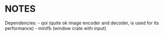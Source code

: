 # NOTES

Dependencies:
    - qoi (quite ok image encoder and decoder, is used for its performance)
    - minifb (window crate with input)
